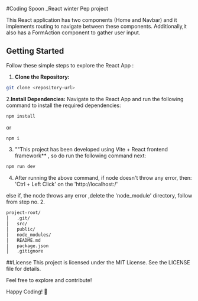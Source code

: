 #Coding Spoon _React winter Pep project

This React application has two components (Home and Navbar) and it implements routing to navigate between these components. Additionally,it also has a FormAction component to gather user input.

## Getting Started
Follow these simple steps to explore the React App :

1. **Clone the Repository:**

```bash
git clone <repository-url>
```


2.**Install Dependencies:** Navigate to the React App and run the following command to install the required dependencies:

```bash
npm install
```

or

```bash
npm i
```


3. ""This project has been developed using Vite + React frontend framework** , so do run the following command next:

```bash
npm run dev
```

4. After running the above command, if node doesn't throw any error, then: 'Ctrl + Left Click' on the 'http://localhost:<port no.>/' 

else if, the node throws any error ,delete the 'node_module' directory, follow  from step no. 2.


```bash
project-root/
│   .git/
│   src/
│   public/
│   node_modules/
│   README.md
│   package.json
│   .gitignore
```

##License
This project is licensed under the MIT License. See the LICENSE file for details.

Feel free to explore and contribute!

Happy Coding! 🚀
